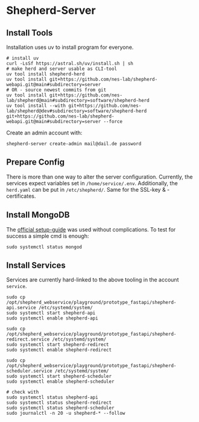 # Shepherd-Server

## Install Tools

Installation uses uv to install program for everyone.

```Shell
# install uv
curl -LsSf https://astral.sh/uv/install.sh | sh
# make herd and server usable as CLI-tool
uv tool install shepherd-herd
uv tool install git+https://github.com/nes-lab/shepherd-webapi.git@main#subdirectory=server
# OR - source newest commits from git
uv tool install git+https://github.com/nes-lab/shepherd@main#subdirectory=software/shepherd-herd
uv tool install --with git+https://github.com/nes-lab/shepherd@dev#subdirectory=software/shepherd-herd git+https://github.com/nes-lab/shepherd-webapi.git@main#subdirectory=server --force
```

Create an admin account with:

```Shell
shepherd-server create-admin mail@dail.de password
```

## Prepare Config

There is more than one way to alter the server configuration.
Currently, the services expect variables set in `/home/service/.env`.
Additionally, the `herd.yaml` can be put in `/etc/shepherd/`.
Same for the SSL-key & -certificates.

## Install MongoDB

The [official setup-guide](https://www.mongodb.com/docs/manual/tutorial/install-mongodb-on-ubuntu/) was used without complications.
To test for success a simple cmd is enough:

```Shell
sudo systemctl status mongod
```

## Install Services

Services are currently hard-linked to the above tooling in the account `service`.

```Shell
sudo cp /opt/shepherd_webservice/playground/prototype_fastapi/shepherd-api.service /etc/systemd/system/
sudo systemctl start shepherd-api
sudo systemctl enable shepherd-api

sudo cp /opt/shepherd_webservice/playground/prototype_fastapi/shepherd-redirect.service /etc/systemd/system/
sudo systemctl start shepherd-redirect
sudo systemctl enable shepherd-redirect

sudo cp /opt/shepherd_webservice/playground/prototype_fastapi/shepherd-scheduler.service /etc/systemd/system/
sudo systemctl start shepherd-scheduler
sudo systemctl enable shepherd-scheduler

# check with
sudo systemctl status shepherd-api
sudo systemctl status shepherd-redirect
sudo systemctl status shepherd-scheduler
sudo journalctl -n 20 -u shepherd-* --follow
```

